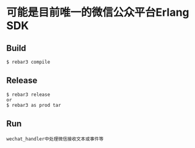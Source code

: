 可能是目前唯一的微信公众平台Erlang SDK
=====

Build
-----

    $ rebar3 compile

Release
-----

    $ rebar3 release
    or
    $ rebar3 as prod tar

Run
-----

    wechat_handler中处理微信接收文本或事件等
